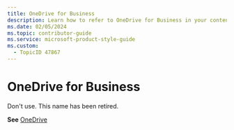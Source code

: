 ```yaml
---
title: OneDrive for Business
description: Learn how to refer to OneDrive for Business in your content.
ms.date: 02/05/2024
ms.topic: contributor-guide
ms.service: microsoft-product-style-guide
ms.custom:
  - TopicID 47867
---
```



# OneDrive for Business

Don't use. This name has been retired.

**See** [OneDrive](~\a_z_names_terms\o\onedrive.md)